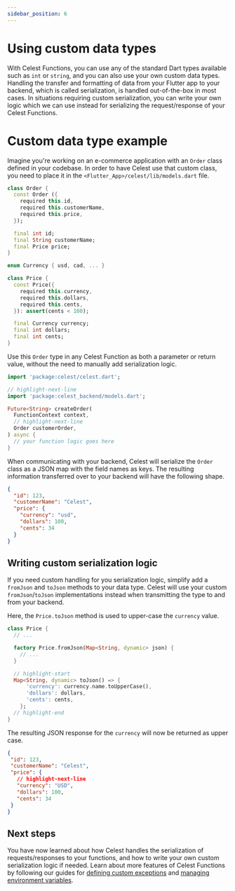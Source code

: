 ```yaml
---
sidebar_position: 6
---
```


# Using custom data types

With Celest Functions, you can use any of the standard Dart types available such as `int` or `string`, and you can also use your own custom data types. Handling the transfer and formatting of data from your Flutter app to your backend, which is called serialization, is handled out-of-the-box in most cases. In situations requiring custom serialization, you can write your own logic which we can use instead for serializing the request/response of your Celest Functions.


# Custom data type example

Imagine you're working on an e-commerce application with an `Order` class defined in your codebase. In order to have Celest use that custom class, you need to place it in the `<Flutter_App>/celest/lib/models.dart` file.

```dart
class Order {
  const Order ({
    required this.id,
    required this.customerName,
    required this.price,
  });

  final int id;
  final String customerName;
  final Price price;
}

enum Currency { usd, cad, ... }

class Price {
  const Price({
    required this.currency,
    required this.dollars,
    required this.cents,
  }): assert(cents < 100);

  final Currency currency;
  final int dollars;
  final int cents;
}
```

Use this `Order` type in any Celest Function as both a parameter or return value, without the need to manually add serialization logic.

```dart
import 'package:celest/celest.dart';

// highlight-next-line
import 'package:celest_backend/models.dart';

Future<String> createOrder(
  FunctionContext context,
  // highlight-next-line
  Order customerOrder,
) async {
  // your function logic goes here
}
```

When communicating with your backend, Celest will serialize the `Order` class as a JSON map with the field names as keys. The resulting information transferred over to your backend will have the following shape.

```json
{
  "id": 123,
  "customerName": "Celest",
  "price": {
    "currency": "usd",
    "dollars": 100,
    "cents": 34
  }
}
```


## Writing custom serialization logic

If you need custom handling for you serialization logic, simplify add a `fromJson` and `toJson` methods to your data type. Celest will use your custom `fromJson`/`toJson` implementations instead when transmitting the type to and from your backend.

Here, the `Price.toJson` method is used to upper-case the `currency` value.

```dart
class Price {
  // ...

  factory Price.fromJson(Map<String, dynamic> json) {
    // ...
  }

  // highlight-start
  Map<String, dynamic> toJson() => {
      'currency': currency.name.toUpperCase(),
      'dollars': dollars,
      'cents': cents,
    };
  // highlight-end
}
```

The resulting JSON response for the `currency` will now be returned as upper case.

 ```json
{
  "id": 123,
  "customerName": "Celest",
  "price": {
    // highlight-next-line
    "currency": "USD",
    "dollars": 100,
    "cents": 34
  }
}
```

## Next steps

You have now learned about how Celest handles the serialization of requests/responses to your functions, and how to write your own custom serialization logic if needed. Learn about more features of Celest Functions by following our guides for [defining custom exceptions](/docs/functions/exceptions.md) and [managing environment variables](/docs/functions/env-variables.md).
